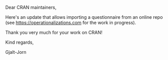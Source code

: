 Dear CRAN maintainers,

Here's an update that allows importing a questionnaire from an online repo (see https://operationalizations.com for the work in progress).

Thank you very much for your work on CRAN!

Kind regards,

Gjalt-Jorn
